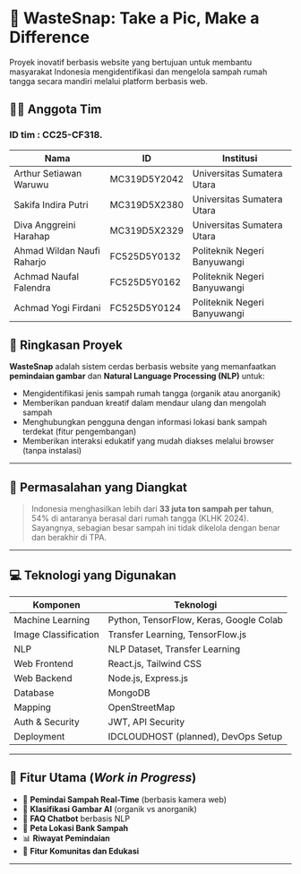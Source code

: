 # 🌱 WasteSnap: Take a Pic, Make a Difference 
Proyek inovatif berbasis website yang bertujuan untuk membantu masyarakat Indonesia mengidentifikasi dan mengelola sampah rumah tangga secara mandiri melalui platform berbasis web.

## 👨‍💻 Anggota Tim
### ID tim : CC25-CF318.
| Nama | ID | Institusi |
|------|----|-----------|
| Arthur Setiawan Waruwu | MC319D5Y2042 | Universitas Sumatera Utara |
| Sakifa Indira Putri | MC319D5X2380 | Universitas Sumatera Utara |
| Diva Anggreini Harahap | MC319D5X2329 | Universitas Sumatera Utara |
| Ahmad Wildan Naufi Raharjo | FC525D5Y0132 | Politeknik Negeri Banyuwangi |
| Achmad Naufal Falendra | FC525D5Y0162 | Politeknik Negeri Banyuwangi |
| Achmad Yogi Firdani | FC525D5Y0124 | Politeknik Negeri Banyuwangi |

## 🚀 Ringkasan Proyek

**WasteSnap** adalah sistem cerdas berbasis website yang memanfaatkan **pemindaian gambar** dan **Natural Language Processing (NLP)** untuk:

- Mengidentifikasi jenis sampah rumah tangga (organik atau anorganik)
- Memberikan panduan kreatif dalam mendaur ulang dan mengolah sampah
- Menghubungkan pengguna dengan informasi lokasi bank sampah terdekat (fitur pengembangan)
- Memberikan interaksi edukatif yang mudah diakses melalui browser (tanpa instalasi)

---

## 🧩 Permasalahan yang Diangkat

> Indonesia menghasilkan lebih dari **33 juta ton sampah per tahun**, 54% di antaranya berasal dari rumah tangga (KLHK 2024). Sayangnya, sebagian besar sampah ini tidak dikelola dengan benar dan berakhir di TPA.

---

## 💻 Teknologi yang Digunakan

| Komponen | Teknologi |
|----------|-----------|
| Machine Learning | Python, TensorFlow, Keras, Google Colab |
| Image Classification | Transfer Learning, TensorFlow.js |
| NLP | NLP Dataset, Transfer Learning |
| Web Frontend | React.js, Tailwind CSS |
| Web Backend | Node.js, Express.js |
| Database | MongoDB |
| Mapping | OpenStreetMap |
| Auth & Security | JWT, API Security |
| Deployment | IDCLOUDHOST (planned), DevOps Setup |

---

## 🧪 Fitur Utama (_Work in Progress_)

- 📸 **Pemindai Sampah Real-Time** (berbasis kamera web)
- 🧠 **Klasifikasi Gambar AI** (organik vs anorganik)
- 🧾 **FAQ Chatbot** berbasis NLP
- 📍 **Peta Lokasi Bank Sampah** 
- 📊 **Riwayat Pemindaian**
- 🤝 **Fitur Komunitas dan Edukasi**

---





